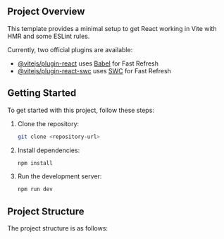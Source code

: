 ## Project Overview

This template provides a minimal setup to get React working in Vite with HMR and some ESLint rules.

Currently, two official plugins are available:

- [@vitejs/plugin-react](https://github.com/vitejs/vite-plugin-react/blob/main/packages/plugin-react/README.md) uses [Babel](https://babeljs.io/) for Fast Refresh
- [@vitejs/plugin-react-swc](https://github.com/vitejs/vite-plugin-react-swc) uses [SWC](https://swc.rs/) for Fast Refresh

## Getting Started

To get started with this project, follow these steps:

1. Clone the repository:
    ```sh
    git clone <repository-url>
    ```
2. Install dependencies:
    ```sh
    npm install
    ```
3. Run the development server:
    ```sh
    npm run dev
    ```

## Project Structure

The project structure is as follows:

